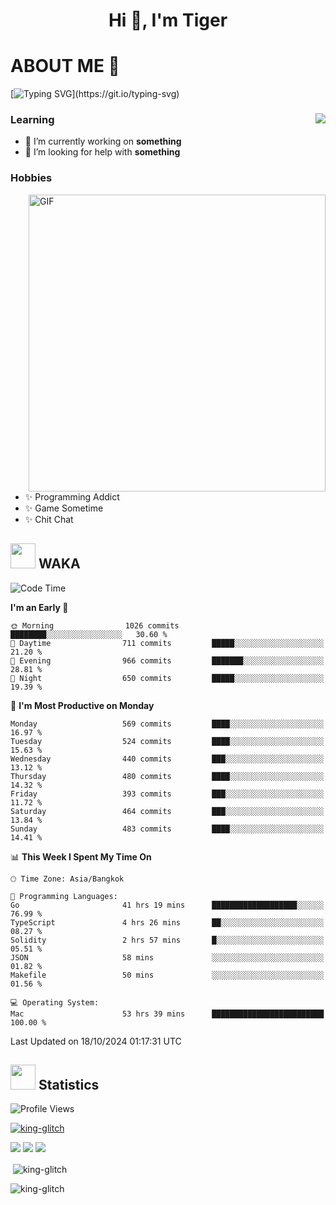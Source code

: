 <h1 align="center">Hi 👋, I'm Tiger</h1>




# ABOUT ME 💬

[![Typing SVG](https://readme-typing-svg.herokuapp.com?color=22F771&vCenter=true&lines=A+perssionate+developer+from+nowhere.)](https://git.io/typing-svg)

<div>
 <img align="right" src="https://spotify-github-profile.vercel.app/api/view?uid=12129734423&cover_image=false&theme=default&bar_color=22d016&bar_color_cover=true" />
 <h3>Learning</h3>
 
 <ul>
  <li>🔭 I’m currently working on <b>something</b></li>
  <li>🤝 I’m looking for help with <b>something</b></li>
 </ul>
 
</div>
<div>
 <h3>Hobbies</h3>
 <img align="right" height="475px"  alt="GIF" src="https://i.pinimg.com/originals/1f/b7/db/1fb7dbee557e5ed509f7517da8a84d58.gif" />
 <ul>
  <li>✨ Programming Addict</li>
  <li>✨ Game Sometime</li>
  <li>✨ Chit Chat</li>
 </ul>
 
</div>



## <img height="40" src="https://raw.githubusercontent.com/innng/innng/master/assets/kyubey.gif"/> WAKA

<!--START_SECTION:waka-->
![Code Time](http://img.shields.io/badge/Code%20Time-2%2C624%20hrs%2045%20mins-blue)

**I'm an Early 🐤** 

```text
🌞 Morning                1026 commits        ████████░░░░░░░░░░░░░░░░░   30.60 % 
🌆 Daytime                711 commits         █████░░░░░░░░░░░░░░░░░░░░   21.20 % 
🌃 Evening                966 commits         ███████░░░░░░░░░░░░░░░░░░   28.81 % 
🌙 Night                  650 commits         █████░░░░░░░░░░░░░░░░░░░░   19.39 % 
```
📅 **I'm Most Productive on Monday** 

```text
Monday                   569 commits         ████░░░░░░░░░░░░░░░░░░░░░   16.97 % 
Tuesday                  524 commits         ████░░░░░░░░░░░░░░░░░░░░░   15.63 % 
Wednesday                440 commits         ███░░░░░░░░░░░░░░░░░░░░░░   13.12 % 
Thursday                 480 commits         ████░░░░░░░░░░░░░░░░░░░░░   14.32 % 
Friday                   393 commits         ███░░░░░░░░░░░░░░░░░░░░░░   11.72 % 
Saturday                 464 commits         ███░░░░░░░░░░░░░░░░░░░░░░   13.84 % 
Sunday                   483 commits         ████░░░░░░░░░░░░░░░░░░░░░   14.41 % 
```


📊 **This Week I Spent My Time On** 

```text
🕑︎ Time Zone: Asia/Bangkok

💬 Programming Languages: 
Go                       41 hrs 19 mins      ███████████████████░░░░░░   76.99 % 
TypeScript               4 hrs 26 mins       ██░░░░░░░░░░░░░░░░░░░░░░░   08.27 % 
Solidity                 2 hrs 57 mins       █░░░░░░░░░░░░░░░░░░░░░░░░   05.51 % 
JSON                     58 mins             ░░░░░░░░░░░░░░░░░░░░░░░░░   01.82 % 
Makefile                 50 mins             ░░░░░░░░░░░░░░░░░░░░░░░░░   01.56 % 

💻 Operating System: 
Mac                      53 hrs 39 mins      █████████████████████████   100.00 % 
```


 Last Updated on 18/10/2024 01:17:31 UTC
<!--END_SECTION:waka-->
## <img height="40" src="https://raw.githubusercontent.com/innng/innng/master/assets/kyubey.gif"/> Statistics
![Profile Views](https://komarev.com/ghpvc/?username=king-glitch)  

<p align="left"> 
 <a href="https://github.com/ryo-ma/github-profile-trophy">
  <img src="https://github-profile-trophy.vercel.app/?username=king-glitch&theme=dracula" alt="king-glitch" />
 </a> </p>

![](https://github-profile-summary-cards.vercel.app/api/cards/profile-details?username=king-glitch&theme=dracula)
![](https://github-profile-summary-cards.vercel.app/api/cards/stats?username=king-glitch&theme=dracula) 
![](https://github-profile-summary-cards.vercel.app/api/cards/productive-time?username=king-glitch&theme=dracula)


<p>&nbsp;<img align="center" src="https://github-readme-stats.vercel.app/api?username=king-glitch&theme=dracula" alt="king-glitch" /></p>

<p><img align="center" src="https://github-readme-streak-stats.herokuapp.com/?user=king-glitch&theme=dracula" alt="king-glitch" /></p>

